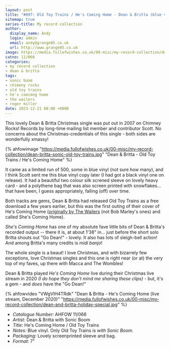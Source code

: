 ```yaml
---
layout: post
title: "#097: Old Toy Trains / He's Coming Home - Dean & Britta (blue vinyl)"
sitemap: true
series-title: My record collection
author:
  display_name: Andy
  login: admin
  email: andy@grange85.co.uk
  url: http://www.grange85.co.uk
image: https://media.fullofwishes.co.uk/00-misc/my-record-collection/dean-britta-sonic-old-toy-trains.jpg
catno: 11/066
categories:
- my record collection
- dean & britta
tags:
- sonic boom
- chimeny rocks
- old toy trains
- he's comimng home
- the wailers
- roger miller
date: 2023-12-21 00:00 +0000
---
```

This lovely Dean & Britta Christmas single was put out in 2007 on Chimney Rocks! Records by long-time mailing list member and contributor Scott. No concerns about the Christmas-credentials of this single - both sides are wonderfully xmassy!

{% ahfowimage "https://media.fullofwishes.co.uk/00-misc/my-record-collection/dean-britta-sonic-old-toy-trains.jpg" "Dean & Britta - Old Toy Trains / He's Coming Home" %}

It came as a limited run of 500, some in blue vinyl (not sure how many), and I think Scott sent me this blue vinyl copy later (I had got a black vinyl one on release). It had a beautiful two colour silk screned sleeve on lovely heavy card - and a polythene bag that was also screen printed with snowflakes... that have been, I guess appropriately, falling (off) over time.

<!--more-->

Both tracks are gems, Dean & Britta had released Old Toy Trains as a free download a few years earlier, but this was the first outing of their cover of He's Coming Home ([originally by The Wailers](https://www.youtube.com/watch?v=8sbqcaRx93w) (not Bob Marley's ones) and called She's Coming Home).

_She's Coming Home_ has one of my absolute fave little bits of Dean & Britta's recorded output -- there it is, at about 1'38" in... just before the short solo Britta shouts out "Go Dean!" - lovely. It also has lots of sleigh-bell action! And among Britta's many credits is _midi banjo_!

The whole single is a beaut! I love Christmas, and with bizarrely few exceptions, love Christmas singles and this one is right near (or at) the very top of my faves, up there with Macca and The Wombles!

Dean & Britta played _He's Coming Home_ live during their Christmas live stream in 2020 _(I do hope they don't mind me sharing these clips)_ - but, it's a gem - and _does_ have the "Go Dean!"

{% ahfowvideo "VWgVlH4TRdk" "Dean & Britta - He's Coming Home (live stream, December 2020)" "https://media.fullofwishes.co.uk/00-misc/my-record-collection/dean-and-britta-holiday-special.jpg" %}

 - *Catalogue Number:* AHFOW 11/066
 - *Artist:* Dean & Britta with Sonic Boom
 - *Title:* He's Coming Home / Old Toy Trains
 - *Notes:* Blue vinyl. Only Old Toy Trains is _with Sonic Boom_.
 - *Packaging:* Lovely screenprinted sleeve and bag.
 - *Format:* 7"

